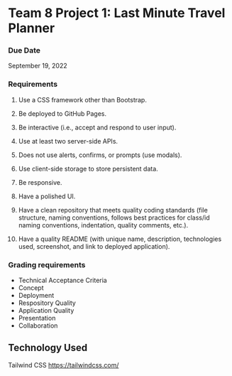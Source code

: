 # Team 8 Project 1: Last Minute Travel Planner

### Due Date
September 19, 2022

### Requirements

1. Use a CSS framework other than Bootstrap.

2. Be deployed to GitHub Pages.

3. Be interactive (i.e., accept and respond to user input).

4. Use at least two server-side APIs.

5. Does not use alerts, confirms, or prompts (use modals).

6. Use client-side storage to store persistent data.

7. Be responsive.

8. Have a polished UI.

9. Have a clean repository that meets quality coding standards (file structure, naming conventions, follows best practices for class/id naming conventions, indentation, quality comments, etc.).

10. Have a quality README (with unique name, description, technologies used, screenshot, and link to deployed application).

### Grading requirements

- Technical Acceptance Criteria
- Concept
- Deployment
- Respository Quality
- Application Quality
- Presentation
- Collaboration

## Technology Used 

Tailwind CSS
https://tailwindcss.com/